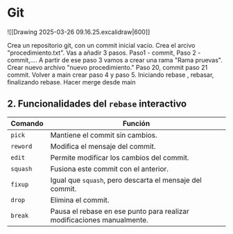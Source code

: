 # Git

![[Drawing 2025-03-26 09.16.25.excalidraw|600]]

Crea un repositorio git, con un commit inicial vacio. Crea el arcivo "procedimiento.txt". Vas a añadir 3 pasos. Paso1 - commit, Paso 2 -commit,.... A partir de ese paso 3 vamos a crear una rama "Rama pruevas". Crear nuevo archivo "nuevo procedimiento." Paso 20, commit paso 21 commit. Volver a main crear paso 4 y paso 5. Iniciando rebase , rebasar, finalizando rebase. Hacer merge desde main

## 2. Funcionalidades del `rebase` interactivo

| **Comando** | **Función**                                                            |
| ----------- | ---------------------------------------------------------------------- |
| `pick`      | Mantiene el commit sin cambios.                                        |
| `reword`    | Modifica el mensaje del commit.                                        |
| `edit`      | Permite modificar los cambios del commit.                              |
| `squash`    | Fusiona este commit con el anterior.                                   |
| `fixup`     | Igual que `squash`, pero descarta el mensaje del commit.               |
| `drop`      | Elimina el commit.                                                     |
| `break`     | Pausa el rebase en ese punto para realizar modificaciones manualmente. |
